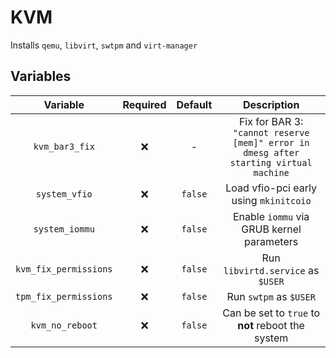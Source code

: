# KVM

Installs `qemu`, `libvirt`, `swtpm` and `virt-manager`

## Variables

|Variable|Required|Default|Description
|:--:|:--:|:--:|:--:|
|`kvm_bar3_fix`|❌|-|Fix for BAR 3: `"cannot reserve [mem]" error in dmesg after starting virtual machine`
|`system_vfio`|❌|`false`|Load vfio-pci early using `mkinitcoio`
|`system_iommu`|❌|`false`|Enable `iommu` via GRUB kernel parameters
|`kvm_fix_permissions`|❌|`false`|Run `libvirtd.service` as `$USER`
|`tpm_fix_permissions`|❌|`false`|Run `swtpm` as `$USER`
|`kvm_no_reboot`|❌|`false`|Can be set to `true` to **not** reboot the system

